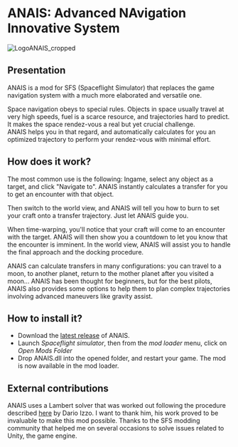# ANAIS: Advanced NAvigation Innovative System

![LogoANAIS_cropped](https://github.com/Kaskouy/ANAIS/assets/18355468/e2b0f486-425b-4740-8a96-657bb6729c59)


## Presentation

ANAIS is a mod for SFS (Spaceflight Simulator) that replaces the game navigation system with a much more elaborated and versatile one.

Space navigation obeys to special rules. Objects in space usually travel at very high speeds, fuel is a scarce resource, and trajectories hard to predict. It makes the space rendez-vous a real but yet crucial challenge.  
ANAIS helps you in that regard, and automatically calculates for you an optimized trajectory to perform your rendez-vous with minimal effort.

## How does it work?

The most common use is the following:
Ingame, select any object as a target, and click "Navigate to". ANAIS instantly calculates a transfer for you to get an encounter with that object.

Then switch to the world view, and ANAIS will tell you how to burn to set your craft onto a transfer trajectory. Just let ANAIS guide you.

When time-warping, you'll notice that your craft will come to an encounter with the target. ANAIS will then show you a countdown to let you know that the encounter is imminent.
In the world view, ANAIS will assist you to handle the final approach and the docking procedure. 

ANAIS can calculate transfers in many configurations: you can travel to a moon, to another planet, return to the mother planet after you visited a moon...
ANAIS has been thought for beginners, but for the best pilots, ANAIS also provides some options to help them to plan complex trajectories involving advanced maneuvers like gravity assist.

## How to install it?

- Download the [latest release](https://github.com/Kaskouy/ANAIS/releases/latest/download/ANAIS.dll) of ANAIS.
- Launch *Spaceflight simulator*, then from the *mod loader* menu, click on *Open Mods Folder*
- Drop ANAIS.dll into the opened folder, and restart your game. The mod is now available in the mod loader.

## External contributions

ANAIS uses a Lambert solver that was worked out following the procedure described [here](https://www.esa.int/gsp/ACT/doc/MAD/pub/ACT-RPR-MAD-2014-RevisitingLambertProblem.pdf) by Dario Izzo. I want to thank him, his work proved to be invaluable to make this mod possible.
Thanks to the SFS modding community that helped me on several occasions to solve issues related to Unity, the game engine.

